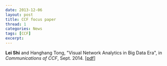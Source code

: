 ```yaml
---
date: 2013-12-06
layout: post
title: CCF focus paper
thread: 1
categories: News
tags: [CCF]
excerpt: 
---
```


**Lei Shi** and Hanghang Tong, "Visual Network Analytics in Big Data Era", in *Communications of CCF*, Sept. 2014. [[pdf](http://lcs.ios.ac.cn/~shil/paper/CCCF_2014.pdf)]